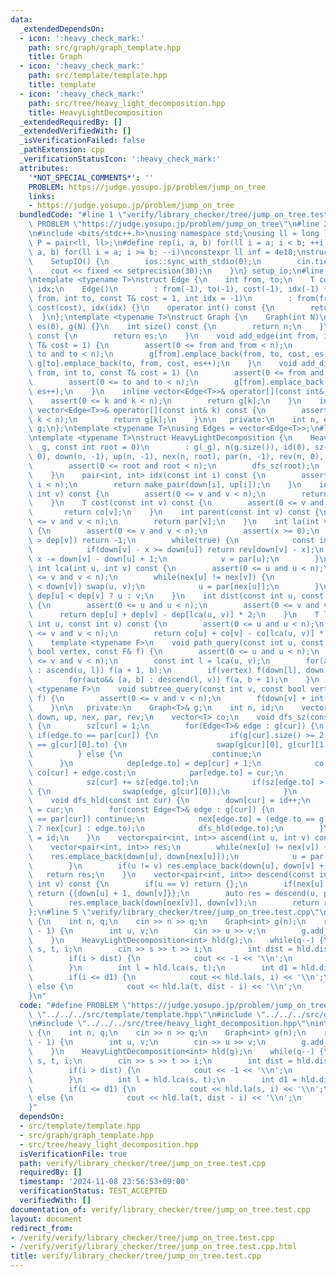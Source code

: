 ```yaml
---
data:
  _extendedDependsOn:
  - icon: ':heavy_check_mark:'
    path: src/graph/graph_template.hpp
    title: Graph
  - icon: ':heavy_check_mark:'
    path: src/template/template.hpp
    title: template
  - icon: ':heavy_check_mark:'
    path: src/tree/heavy_light_decomposition.hpp
    title: HeavyLightDecomposition
  _extendedRequiredBy: []
  _extendedVerifiedWith: []
  _isVerificationFailed: false
  _pathExtension: cpp
  _verificationStatusIcon: ':heavy_check_mark:'
  attributes:
    '*NOT_SPECIAL_COMMENTS*': ''
    PROBLEM: https://judge.yosupo.jp/problem/jump_on_tree
    links:
    - https://judge.yosupo.jp/problem/jump_on_tree
  bundledCode: "#line 1 \"verify/library_checker/tree/jump_on_tree.test.cpp\"\n#define\
    \ PROBLEM \"https://judge.yosupo.jp/problem/jump_on_tree\"\n#line 2 \"src/template/template.hpp\"\
    \n#include <bits/stdc++.h>\nusing namespace std;\nusing ll = long long;\nusing\
    \ P = pair<ll, ll>;\n#define rep(i, a, b) for(ll i = a; i < b; ++i)\n#define rrep(i,\
    \ a, b) for(ll i = a; i >= b; --i)\nconstexpr ll inf = 4e18;\nstruct SetupIO {\n\
    \    SetupIO() {\n        ios::sync_with_stdio(0);\n        cin.tie(0);\n    \
    \    cout << fixed << setprecision(30);\n    }\n} setup_io;\n#line 3 \"src/graph/graph_template.hpp\"\
    \ntemplate <typename T>\nstruct Edge {\n    int from, to;\n    T cost;\n    int\
    \ idx;\n    Edge()\n        : from(-1), to(-1), cost(-1), idx(-1) {}\n    Edge(int\
    \ from, int to, const T& cost = 1, int idx = -1)\n        : from(from), to(to),\
    \ cost(cost), idx(idx) {}\n    operator int() const {\n        return to;\n  \
    \  }\n};\ntemplate <typename T>\nstruct Graph {\n    Graph(int N)\n        : n(N),\
    \ es(0), g(N) {}\n    int size() const {\n        return n;\n    }\n    int edge_size()\
    \ const {\n        return es;\n    }\n    void add_edge(int from, int to, const\
    \ T& cost = 1) {\n        assert(0 <= from and from < n);\n        assert(0 <=\
    \ to and to < n);\n        g[from].emplace_back(from, to, cost, es);\n       \
    \ g[to].emplace_back(to, from, cost, es++);\n    }\n    void add_directed_edge(int\
    \ from, int to, const T& cost = 1) {\n        assert(0 <= from and from < n);\n\
    \        assert(0 <= to and to < n);\n        g[from].emplace_back(from, to, cost,\
    \ es++);\n    }\n    inline vector<Edge<T>>& operator[](const int& k) {\n    \
    \    assert(0 <= k and k < n);\n        return g[k];\n    }\n    inline const\
    \ vector<Edge<T>>& operator[](const int& k) const {\n        assert(0 <= k and\
    \ k < n);\n        return g[k];\n    }\n\n   private:\n    int n, es;\n    vector<vector<Edge<T>>>\
    \ g;\n};\ntemplate <typename T>\nusing Edges = vector<Edge<T>>;\n#line 4 \"src/tree/heavy_light_decomposition.hpp\"\
    \ntemplate <typename T>\nstruct HeavyLightDecomposition {\n    HeavyLightDecomposition(Graph<T>&\
    \ _g, const int root = 0)\n        : g(_g), n(g.size()), id(0), sz(n, 0), dep(n,\
    \ 0), down(n, -1), up(n, -1), nex(n, root), par(n, -1), rev(n, 0), co(n, 0) {\n\
    \        assert(0 <= root and root < n);\n        dfs_sz(root);\n        dfs_hld(root);\n\
    \    }\n    pair<int, int> idx(const int i) const {\n        assert(0 <= i and\
    \ i < n);\n        return make_pair(down[i], up[i]);\n    }\n    int depth(const\
    \ int v) const {\n        assert(0 <= v and v < n);\n        return dep[v];\n\
    \    }\n    T cost(const int v) const {\n        assert(0 <= v and v < n);\n \
    \       return co[v];\n    }\n    int parent(const int v) const {\n        assert(0\
    \ <= v and v < n);\n        return par[v];\n    }\n    int la(int v, int x) const\
    \ {\n        assert(0 <= v and v < n);\n        assert(x >= 0);\n        if(x\
    \ > dep[v]) return -1;\n        while(true) {\n            const int u = nex[v];\n\
    \            if(down[v] - x >= down[u]) return rev[down[v] - x];\n           \
    \ x -= down[v] - down[u] + 1;\n            v = par[u];\n        }\n    }\n   \
    \ int lca(int u, int v) const {\n        assert(0 <= u and u < n);\n        assert(0\
    \ <= v and v < n);\n        while(nex[u] != nex[v]) {\n            if(down[u]\
    \ < down[v]) swap(u, v);\n            u = par[nex[u]];\n        }\n        return\
    \ dep[u] < dep[v] ? u : v;\n    }\n    int dist(const int u, const int v) const\
    \ {\n        assert(0 <= u and u < n);\n        assert(0 <= v and v < n);\n  \
    \      return dep[u] + dep[v] - dep[lca(u, v)] * 2;\n    }\n    T length(const\
    \ int u, const int v) const {\n        assert(0 <= u and u < n);\n        assert(0\
    \ <= v and v < n);\n        return co[u] + co[v] - co[lca(u, v)] * 2;\n    }\n\
    \    template <typename F>\n    void path_query(const int u, const int v, const\
    \ bool vertex, const F& f) {\n        assert(0 <= u and u < n);\n        assert(0\
    \ <= v and v < n);\n        const int l = lca(u, v);\n        for(auto&& [a, b]\
    \ : ascend(u, l)) f(a + 1, b);\n        if(vertex) f(down[l], down[l] + 1);\n\
    \        for(auto&& [a, b] : descend(l, v)) f(a, b + 1);\n    }\n    template\
    \ <typename F>\n    void subtree_query(const int v, const bool vertex, const F&\
    \ f) {\n        assert(0 <= v and v < n);\n        f(down[v] + int(!vertex), up[v]);\n\
    \    }\n\n   private:\n    Graph<T>& g;\n    int n, id;\n    vector<int> sz, dep,\
    \ down, up, nex, par, rev;\n    vector<T> co;\n    void dfs_sz(const int cur)\
    \ {\n        sz[cur] = 1;\n        for(Edge<T>& edge : g[cur]) {\n           \
    \ if(edge.to == par[cur]) {\n                if(g[cur].size() >= 2 and edge.to\
    \ == g[cur][0].to) {\n                    swap(g[cur][0], g[cur][1]);\n      \
    \          } else {\n                    continue;\n                }\n      \
    \      }\n            dep[edge.to] = dep[cur] + 1;\n            co[edge.to] =\
    \ co[cur] + edge.cost;\n            par[edge.to] = cur;\n            dfs_sz(edge.to);\n\
    \            sz[cur] += sz[edge.to];\n            if(sz[edge.to] > sz[g[cur][0].to])\
    \ {\n                swap(edge, g[cur][0]);\n            }\n        }\n    }\n\
    \    void dfs_hld(const int cur) {\n        down[cur] = id++;\n        rev[down[cur]]\
    \ = cur;\n        for(const Edge<T>& edge : g[cur]) {\n            if(edge.to\
    \ == par[cur]) continue;\n            nex[edge.to] = (edge.to == g[cur][0].to\
    \ ? nex[cur] : edge.to);\n            dfs_hld(edge.to);\n        }\n        up[cur]\
    \ = id;\n    }\n    vector<pair<int, int>> ascend(int u, int v) const {\n    \
    \    vector<pair<int, int>> res;\n        while(nex[u] != nex[v]) {\n        \
    \    res.emplace_back(down[u], down[nex[u]]);\n            u = par[nex[u]];\n\
    \        }\n        if(u != v) res.emplace_back(down[u], down[v] + 1);\n     \
    \   return res;\n    }\n    vector<pair<int, int>> descend(const int u, const\
    \ int v) const {\n        if(u == v) return {};\n        if(nex[u] == nex[v])\
    \ return {{down[u] + 1, down[v]}};\n        auto res = descend(u, par[nex[v]]);\n\
    \        res.emplace_back(down[nex[v]], down[v]);\n        return res;\n    }\n\
    };\n#line 5 \"verify/library_checker/tree/jump_on_tree.test.cpp\"\nint main(void)\
    \ {\n    int n, q;\n    cin >> n >> q;\n    Graph<int> g(n);\n    rep(i, 0, n\
    \ - 1) {\n        int u, v;\n        cin >> u >> v;\n        g.add_edge(u, v);\n\
    \    }\n    HeavyLightDecomposition<int> hld(g);\n    while(q--) {\n        int\
    \ s, t, i;\n        cin >> s >> t >> i;\n        int dist = hld.dist(s, t);\n\
    \        if(i > dist) {\n            cout << -1 << '\\n';\n            continue;\n\
    \        }\n        int l = hld.lca(s, t);\n        int d1 = hld.dist(s, l);\n\
    \        if(i <= d1) {\n            cout << hld.la(s, i) << '\\n';\n        }\
    \ else {\n            cout << hld.la(t, dist - i) << '\\n';\n        }\n    }\n\
    }\n"
  code: "#define PROBLEM \"https://judge.yosupo.jp/problem/jump_on_tree\"\n#include\
    \ \"../../../src/template/template.hpp\"\n#include \"../../../src/graph/graph_template.hpp\"\
    \n#include \"../../../src/tree/heavy_light_decomposition.hpp\"\nint main(void)\
    \ {\n    int n, q;\n    cin >> n >> q;\n    Graph<int> g(n);\n    rep(i, 0, n\
    \ - 1) {\n        int u, v;\n        cin >> u >> v;\n        g.add_edge(u, v);\n\
    \    }\n    HeavyLightDecomposition<int> hld(g);\n    while(q--) {\n        int\
    \ s, t, i;\n        cin >> s >> t >> i;\n        int dist = hld.dist(s, t);\n\
    \        if(i > dist) {\n            cout << -1 << '\\n';\n            continue;\n\
    \        }\n        int l = hld.lca(s, t);\n        int d1 = hld.dist(s, l);\n\
    \        if(i <= d1) {\n            cout << hld.la(s, i) << '\\n';\n        }\
    \ else {\n            cout << hld.la(t, dist - i) << '\\n';\n        }\n    }\n\
    }"
  dependsOn:
  - src/template/template.hpp
  - src/graph/graph_template.hpp
  - src/tree/heavy_light_decomposition.hpp
  isVerificationFile: true
  path: verify/library_checker/tree/jump_on_tree.test.cpp
  requiredBy: []
  timestamp: '2024-11-08 23:56:53+09:00'
  verificationStatus: TEST_ACCEPTED
  verifiedWith: []
documentation_of: verify/library_checker/tree/jump_on_tree.test.cpp
layout: document
redirect_from:
- /verify/verify/library_checker/tree/jump_on_tree.test.cpp
- /verify/verify/library_checker/tree/jump_on_tree.test.cpp.html
title: verify/library_checker/tree/jump_on_tree.test.cpp
---
```

